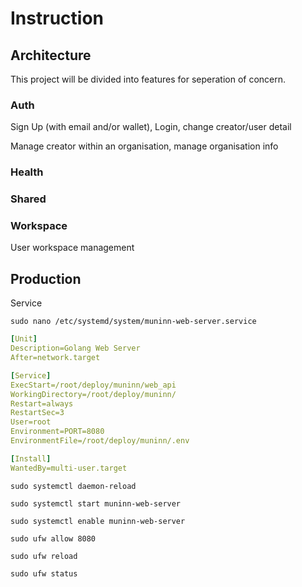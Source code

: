 # Instruction

## Architecture

This project will be divided into features for seperation of concern.

### Auth

Sign Up (with email and/or wallet), Login, change creator/user detail

Manage creator within an organisation, manage organisation info

### Health

### Shared

### Workspace

User workspace management

## Production

Service

`sudo nano /etc/systemd/system/muninn-web-server.service`

```yaml
[Unit]
Description=Golang Web Server
After=network.target

[Service]
ExecStart=/root/deploy/muninn/web_api
WorkingDirectory=/root/deploy/muninn/
Restart=always
RestartSec=3
User=root
Environment=PORT=8080
EnvironmentFile=/root/deploy/muninn/.env

[Install]
WantedBy=multi-user.target
```

`sudo systemctl daemon-reload`

`sudo systemctl start muninn-web-server`

`sudo systemctl enable muninn-web-server`

`sudo ufw allow 8080`

`sudo ufw reload`

`sudo ufw status`
